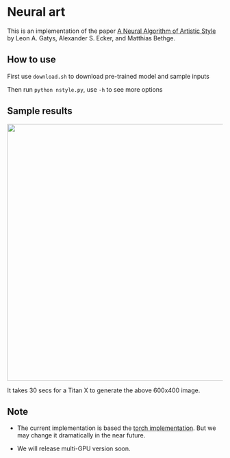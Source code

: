 <!--- Licensed to the Apache Software Foundation (ASF) under one -->
<!--- or more contributor license agreements.  See the NOTICE file -->
<!--- distributed with this work for additional information -->
<!--- regarding copyright ownership.  The ASF licenses this file -->
<!--- to you under the Apache License, Version 2.0 (the -->
<!--- "License"); you may not use this file except in compliance -->
<!--- with the License.  You may obtain a copy of the License at -->

<!---   http://www.apache.org/licenses/LICENSE-2.0 -->

<!--- Unless required by applicable law or agreed to in writing, -->
<!--- software distributed under the License is distributed on an -->
<!--- "AS IS" BASIS, WITHOUT WARRANTIES OR CONDITIONS OF ANY -->
<!--- KIND, either express or implied.  See the License for the -->
<!--- specific language governing permissions and limitations -->
<!--- under the License. -->

# Neural art

This is an implementation of the paper
[A Neural Algorithm of Artistic Style](http://arxiv.org/abs/1508.06576) by Leon
A. Gatys, Alexander S. Ecker, and Matthias Bethge.

## How to use

First use `download.sh` to download pre-trained model and sample inputs

Then run `python nstyle.py`, use `-h` to see more options

## Sample results

<img src=https://github.com/dmlc/web-data/raw/master/mxnet/neural-style/output/4343_starry_night.jpg width=600px>

It takes 30 secs for a Titan X to generate the above 600x400 image.

## Note

* The current implementation is based the
  [torch implementation](https://github.com/jcjohnson/neural-style). But we may
  change it dramatically in the near future.

* We will release multi-GPU version soon.
